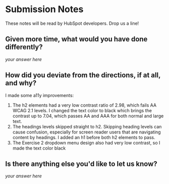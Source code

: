 # Submission Notes

These notes will be read by HubSpot developers. Drop us a line!

## Given more time, what would you have done differently?

_your answer here_

## How did you deviate from the directions, if at all, and why?

I made some a11y improvements:

1. The h2 elements had a very low contrast ratio of 2.98, which fails AA WCAG 2.1 levels. I changed the text color to black which brings the contrast up to 7.04, which passes AA and AAA for both normal and large text.
2. The headings levels skipped straight to h2. Skipping heading levels can cause confusion, especially for screen reader users that are navigating content by headings. I added an h1 before both h2 elements to pass.
3. The Exercise 2 dropdown menu design also had very low contrast, so I made the text color black

## Is there anything else you'd like to let us know?

_your answer here_
